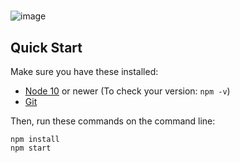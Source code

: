 #
![image](https://user-images.githubusercontent.com/57107115/140966442-891f10a1-c494-48ca-bf16-9c544e46aecc.png)

## Quick Start

Make sure you have these installed:

- [Node 10](http://nodejs.org) or newer (To check your version: `npm -v`)
- [Git](http://git-scm.com)

Then, run these commands on the command line:

```
npm install
npm start

